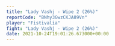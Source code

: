 ```yaml
---
title: "Lady Vashj - Wipe 2 (26%)"
reportCode: "BNhy3GwzCKJA89Vn"
player: "Fistivalia"
fight: "Lady Vashj - Wipe 2 (26%)"
date: 2021-10-24T19:01:26.673000+00:00
---
```

